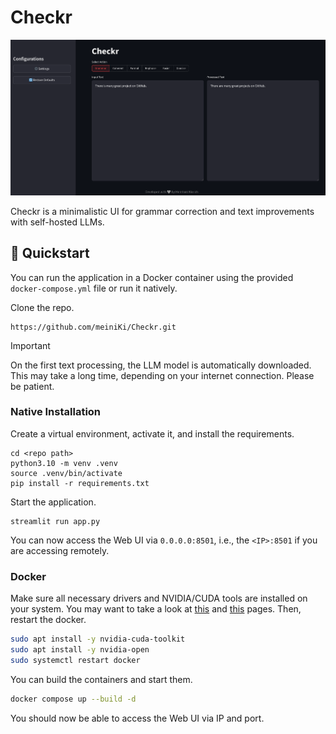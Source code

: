 # Checkr

![Checkr](doc/ui.png "Checkr")

Checkr is a minimalistic UI for grammar correction and text improvements with self-hosted LLMs.

## 🚀 Quickstart

You can run the application in a Docker container using the provided `docker-compose.yml` file or run it natively.

Clone the repo.

```shell
https://github.com/meiniKi/Checkr.git
```

> [!IMPORTANT]  
> On the first text processing, the LLM model is automatically downloaded. This may take a long time, depending on your internet connection. Please be patient.

### Native Installation

Create a virtual environment, activate it, and install the requirements.

```shell
cd <repo path>
python3.10 -m venv .venv
source .venv/bin/activate
pip install -r requirements.txt
```

Start the application.
```shell
streamlit run app.py
```

You can now access the Web UI via `0.0.0.0:8501`, i.e., the `<IP>:8501` if you are accessing remotely.


### Docker

Make sure all necessary drivers and NVIDIA/CUDA tools are installed on your system. You may want to take a look at [this](https://docs.nvidia.com/datacenter/cloud-native/container-toolkit/latest/install-guide.html#installing-the-nvidia-container-toolkit) and [this](https://developer.nvidia.com/cuda-downloads) pages. Then, restart the docker.

```bash
sudo apt install -y nvidia-cuda-toolkit
sudo apt install -y nvidia-open
sudo systemctl restart docker
```

You can build the containers and start them.

```bash
docker compose up --build -d
```

You should now be able to access the Web UI via IP and port.


